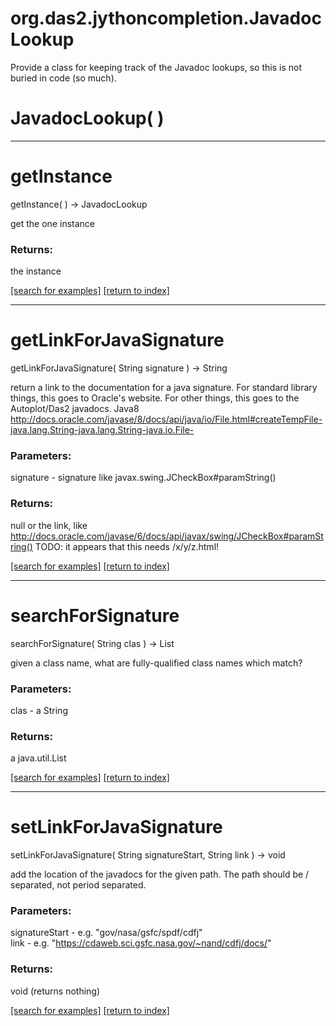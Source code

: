 # org.das2.jythoncompletion.JavadocLookup

Provide a class for keeping track of the Javadoc lookups, 
 so this is not buried in code (so much).

# JavadocLookup( )


***
<a name="getInstance"></a>
# getInstance
getInstance(  ) &rarr; JavadocLookup

get the one instance

### Returns:
the instance

<a href="https://github.com/autoplot/dev/search?q=getInstance&unscoped_q=getInstance">[search for examples]</a>
<a href="https://github.com/autoplot/documentation/blob/master/javadoc/index-all.md">[return to index]</a>

***
<a name="getLinkForJavaSignature"></a>
# getLinkForJavaSignature
getLinkForJavaSignature( String signature ) &rarr; String

return a link to the documentation for a java signature.  For standard library
 things, this goes to Oracle's website.  For other things, this goes
 to the Autoplot/Das2 javadocs.
 Java8 http://docs.oracle.com/javase/8/docs/api/java/io/File.html#createTempFile-java.lang.String-java.lang.String-java.io.File-

### Parameters:
signature - signature like javax.swing.JCheckBox#paramString()

### Returns:
null or the link, like http://docs.oracle.com/javase/6/docs/api/javax/swing/JCheckBox#paramString()
 TODO: it appears that this needs /x/y/z.html!

<a href="https://github.com/autoplot/dev/search?q=getLinkForJavaSignature&unscoped_q=getLinkForJavaSignature">[search for examples]</a>
<a href="https://github.com/autoplot/documentation/blob/master/javadoc/index-all.md">[return to index]</a>

***
<a name="searchForSignature"></a>
# searchForSignature
searchForSignature( String clas ) &rarr; List

given a class name, what are fully-qualified class names which match?

### Parameters:
clas - a String

### Returns:
a java.util.List


<a href="https://github.com/autoplot/dev/search?q=searchForSignature&unscoped_q=searchForSignature">[search for examples]</a>
<a href="https://github.com/autoplot/documentation/blob/master/javadoc/index-all.md">[return to index]</a>

***
<a name="setLinkForJavaSignature"></a>
# setLinkForJavaSignature
setLinkForJavaSignature( String signatureStart, String link ) &rarr; void

add the location of the javadocs for the given path.  The path should
 be / separated, not period separated.

### Parameters:
signatureStart - e.g. "gov/nasa/gsfc/spdf/cdfj"
<br>link - e.g. "https://cdaweb.sci.gsfc.nasa.gov/~nand/cdfj/docs/"

### Returns:
void (returns nothing)


<a href="https://github.com/autoplot/dev/search?q=setLinkForJavaSignature&unscoped_q=setLinkForJavaSignature">[search for examples]</a>
<a href="https://github.com/autoplot/documentation/blob/master/javadoc/index-all.md">[return to index]</a>

